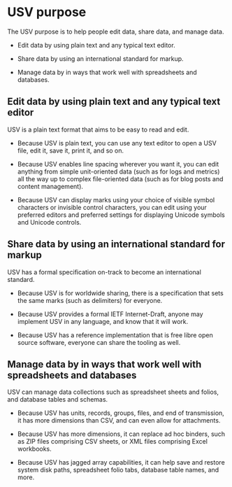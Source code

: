 # USV purpose

The USV purpose is to help people edit data, share data, and manage data.

* Edit data by using plain text and any typical text editor.

* Share data by using an international standard for markup.

* Manage data by in ways that work well with spreadsheets and databases.

## Edit data by using plain text and any typical text editor

USV is a plain text format that aims to be easy to read and edit.

* Because USV is plain text, you can use any text editor to open a USV file, edit it, save it, print it, and so on.

* Because USV enables line spacing wherever you want it, you can edit anything from simple unit-oriented data (such as for logs and metrics) all the way up to complex file-oriented data (such as for blog posts and content management).

* Because USV can display marks using your choice of visible symbol characters or invisible control characters, you can edit using your preferred editors and preferred settings for displaying Unicode symbols and Unicode controls.
    
## Share data by using an international standard for markup

USV has a formal specification on-track to become an international standard.

* Because USV is for worldwide sharing, there is a specification that sets the same marks (such as delimiters) for everyone. 

* Because USV provides a formal IETF Internet-Draft, anyone may implement USV in any language, and know that it will work.

* Because USV has a reference implementation that is free libre open source software, everyone can share the tooling as well.
  
## Manage data by in ways that work well with spreadsheets and databases

USV can manage data collections such as spreadsheet sheets and folios, and database tables and schemas.

* Because USV has units, records, groups, files, and end of transmission, it has more dimensions than CSV, and can even allow for attachments.
  
* Because USV has more dimensions, it can replace ad hoc binders, such as ZIP files comprising CSV sheets, or XML files comprising Excel workbooks.

* Because USV has jagged array capabilities, it can help save and restore system disk paths, spreadsheet folio tabs, database table names, and more.
